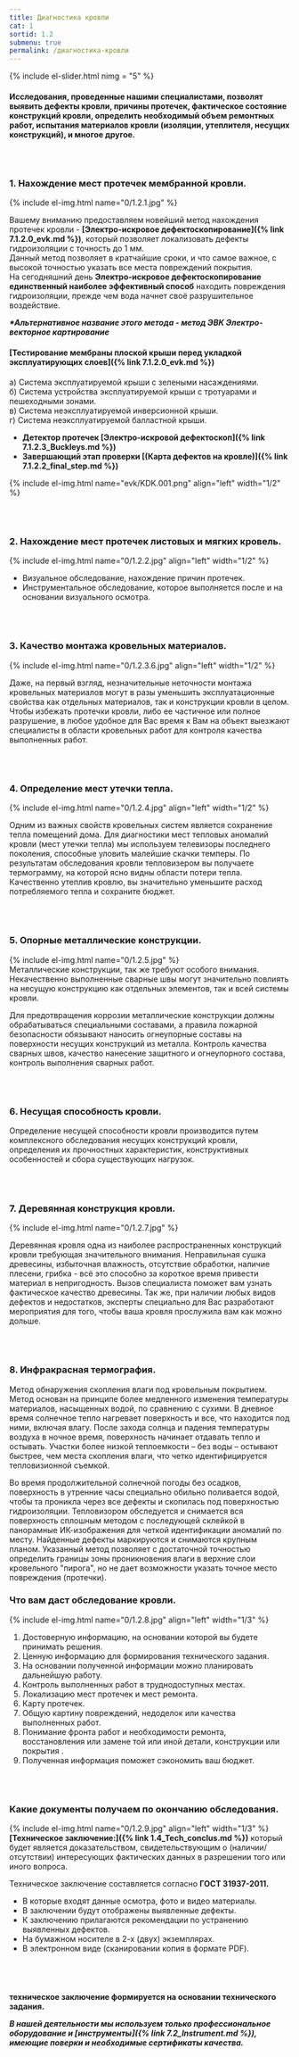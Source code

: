 ```yaml
---
title: Диагностика кровли
cat: 1
sortid: 1.2
submenu: true
permalink: /диагностика-кровли
---
```


{% include el-slider.html  nimg = "5" %}

#### Исследования, проведенные нашими специалистами, позволят выявить дефекты кровли, причины протечек, фактическое состояние конструкций кровли, определить необходимый объем ремонтных работ, испытания материалов кровли (изоляции, утеплителя, несущих конструкций), и многое другое.

###### &nbsp;  
### **1. Нахождение мест протечек мембранной кровли.**  
{% include el-img.html name="0/1.2.1.jpg"  %}   

Вашему вниманию предоставляем новейший метод нахождения протечек кровли - __[Электро-искровое дефектоскопирование]({% link 7.1.2.0_evk.md %})__, который позволяет локализовать дефекты гидроизоляции с точность до 1 мм.    
 Данный метод позволяет в кратчайшие сроки, и что самое важное, с высокой точностью указать все места повреждений покрытия.     
 На сегодняшний день __Электро-искровое дефектоскопирование единственный наиболее эффективный способ__ находить повреждения гидроизоляции, прежде чем вода начнет своё разрушительное воздействие.
 
___*Альтернативное название этого метода - метод ЭВК Электро-векторное картирование___  

#### [Тестирование мембраны плоской крыши перед укладкой эксплуатирующих слоев]({% link 7.1.2.0_evk.md %})
 а) Система эксплуатируемой крыши с зелеными насаждениями.  
 б) Система устройства эксплуатируемой крыши с тротуарами и пешеходными зонами.  
 в) Система неэксплуатируемой инверсионной крыши.  
 г) Система неэксплуатируемой балластной крыши.  
  
* **Детектор протечек [Электро-искровой дефектоскоп]({% link 7.1.2.3_Buckleys.md %})**  
* **Завершающий этап проверки [(Карта дефектов на кровле)]({% link 7.1.2.2_final_step.md %})**  

{% include el-img.html name="evk/KDK.001.png" align="left" width="1/2" %}

###### &nbsp;  
### **2. Нахождение мест протечек листовых и мягких кровель.**  
{% include el-img.html name="0/1.2.2.jpg" align="left" width="1/2" %}
*    Визуальное обследование, нахождение причин протечек.   
*    Инструментальное обследование, которое выполняется после и на основании визуального осмотра.

###### &nbsp;  
### **3. Качество монтажа кровельных материалов.**  
{% include el-img.html name="0/1.2.3.6.jpg" align="left" width="1/2" %}  

Даже, на первый взгляд, незначительные неточности монтажа кровельных материалов могут в разы уменьшить эксплуатационные свойства как отдельных материалов, так и конструкции кровли в целом. Чтобы избежать протечки кровли, либо ее частичное или полное разрушение, в любое удобное для Вас время к Вам на объект выезжают специалисты в области кровельных работ для контроля качества выполненных работ.

###### &nbsp;  
### **4. Определение мест утечки тепла.**  
{% include el-img.html name="0/1.2.4.jpg" align="left" width="1/2" %}     

Одним из важных свойств кровельных систем является сохранение тепла помещений дома. Для диагностики мест тепловых аномалий кровли (мест утечки тепла) мы используем телевизоры последнего поколения, способные уловить малейшие скачки темперы. По результатам обследования кровли тепловизером вы получаете термограмму, на которой ясно видны области потери тепла. Качественно утеплив кровлю, вы значительно уменьшите расход потребляемого тепла и сохраните бюджет.

###### &nbsp;  
### **5. Опорные металлические конструкции.**  
{% include el-img.html name="0/1.2.5.jpg"  %}    
Металлические конструкции, так же требуют особого внимания. Некачественно выполненные сварные швы могут значительно повлиять на несущую конструкцию как отдельных элементов, так и всей системы кровли.  

Для предотвращения коррозии металлические конструкции должны обрабатываться специальными составами, а правила пожарной безопасности обязывают наносить огнеупорные составы на поверхности несущих конструкций из металла. Контроль качества сварных швов, качество нанесение защитного и огнеупорного состава, контроль выполнения сварных работ.

###### &nbsp;  
### **6. Несущая способность кровли.**    

Определение несущей способности кровли производится путем комплексного обследования несущих конструкций кровли, определения их прочностных характеристик, конструктивных особенностей и сбора существующих нагрузок. 

###### &nbsp;  
### **7. Деревянная конструкция кровли.**
{% include el-img.html name="0/1.2.7.jpg"  %}    

Деревянная кровля одна из наиболее распространенных конструкций кровли требующая значительного внимания. Неправильная сушка древесины, избыточная влажность, отсутствие обработки, наличие плесени, грибка - всё это способно за короткое время привести материал в непригодность. Вызов специалиста поможет вам узнать фактическое качество древесины. Так же, при наличии любых видов дефектов и недостатков, эксперты специально для Вас разработают мероприятия для того, чтобы ваша кровля прослужила вам как можно дольше.

###### &nbsp;  
### **8. Инфракрасная термография.**    

Метод обнаружения скопления влаги под кровельным покрытием.     
Метод основан на принципе более медленного изменения температуры материалов, насыщенных водой, по сравнению с сухими. В дневное время солнечное тепло нагревает поверхность и все, что находится под ними, включая влагу. После захода солнца и падения температуры воздуха в ночное время, поверхность начинает отдавать тепло и остывать. Участки более низкой теплоемкости – без воды – остывают быстрее, чем места скопления влаги, что четко идентифицируется тепловизионной съемкой.  
 
Во время продолжительной солнечной погоды без осадков, поверхность в утренние часы специально обильно поливается водой, чтобы та проникла через все дефекты и скопилась под поверхностью гидроизоляции. Тепловизором обследуется и снимается вся поверхность сплошным методом с последующей склейкой в панорамные ИК-изображения для четкой идентификации аномалий по месту. Найденные дефекты маркируются и снимаются крупным планом. Указанный метод позволяет с достаточной точностью определить границы зоны проникновения влаги в верхние слои кровельного "пирога", но не дает возможности указать точное место повреждения (протечки).


### **Что вам даст обследование кровли.**
{% include el-img.html name="0/1.2.8.jpg" align="left" width="1/3" %}
1. Достоверную информацию, на основании которой вы будете принимать решения.  
2. Ценную информацию для формирования технического задания.  
3. На основании полученной информации можно планировать дальнейшую работу.   
4. Контроль выполненных работ в труднодоступных местах.  
5. Локализацию мест протечек и мест ремонта.  
6. Карту протечек.  
7. Общую картину повреждений, недоделок или качества выполненных работ.  
8. Понимание фронта работ и необходимости ремонта, восстановления или замене той или иной детали, конструкции или покрытия  .   
9. Полученная информация поможет сэкономить ваш бюджет.  
###### &nbsp;  

### **Какие документы получаем по окончанию обследования.**
{% include el-img.html name="0/1.2.9.jpg" align="left" width="1/3" %}
__[Техническое заключение:]({% link 1.4_Tech_conclus.md %})__ который будет является доказательством, свидетельствующим о (наличии/отсутствии) интересующих фактических данных в разрешении того или иного вопроса.

Техническое заключение составляется согласно __ГОСТ 31937-2011.__    
* В которые входят данные осмотра, фото и видео материалы.  
* В заключении будут отображены выявленные дефекты.   
* К заключению прилагаются рекомендации по устранению выявленных дефектов.  
* На бумажном носителе в 2-х (двух) экземплярах.  
* В электронном виде (сканировании копия в формате PDF).  
###### &nbsp;  

**техническое заключение формируется на основании технического задания.**

___В нашей деятельности мы используем только профессиональное оборудование и [инструменты]({% link 7.2_Instrument.md %}), имеющие поверки и необходимые сертификаты качества.___

